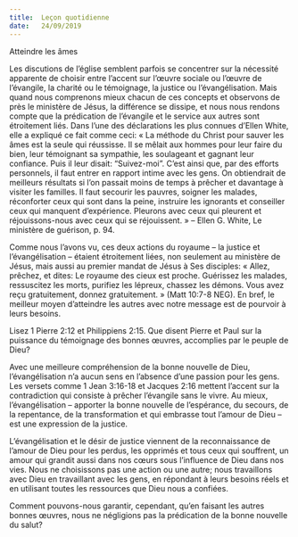 ```yaml
---
title:  Leçon quotidienne
date:   24/09/2019
---
```


Atteindre les âmes

Les discutions de l’église semblent parfois se concentrer sur la nécessité apparente de choisir entre l’accent sur l’œuvre sociale ou l’œuvre de l’évangile, la charité ou le témoignage, la justice ou l’évangélisation. Mais quand nous comprenons mieux chacun de ces concepts et observons de près le ministère de Jésus, la différence se dissipe, et nous nous rendons compte que la prédication de l’évangile et le service aux autres sont étroitement liés. Dans l’une des déclarations les plus connues d’Ellen White, elle a expliqué ce fait comme ceci: « La méthode du Christ pour sauver les âmes est la seule qui réussisse. Il se mêlait aux hommes pour leur faire du bien, leur témoignant sa sympathie, les soulageant et gagnant leur confiance. Puis il leur disait: “Suivez-moi”. C’est ainsi que, par des efforts personnels, il faut entrer en rapport intime avec les gens. On obtiendrait de meilleurs résultats si l’on passait moins de temps à prêcher et davantage à visiter les familles. Il faut secourir les pauvres, soigner les malades, réconforter ceux qui sont dans la peine, instruire les ignorants et conseiller ceux qui manquent d’expérience. Pleurons avec ceux qui pleurent et réjouissons-nous avec ceux qui se réjouissent. » – Ellen G. White, Le ministère de guérison, p. 94.

Comme nous l’avons vu, ces deux actions du royaume – la justice et l’évangélisation – étaient étroitement liées, non seulement au ministère de Jésus, mais aussi au premier mandat de Jésus à Ses disciples: « Allez, prêchez, et dites: Le royaume des cieux est proche. Guérissez les malades, ressuscitez les morts, purifiez les lépreux, chassez les démons. Vous avez reçu gratuitement, donnez gratuitement. » (Matt 10:7-8 NEG). En bref, le meilleur moyen d’atteindre les autres avec notre message est de pourvoir à leurs besoins.

Lisez 1 Pierre 2:12 et Philippiens 2:15. Que disent Pierre et Paul sur la puissance du témoignage des bonnes œuvres, accomplies par le peuple de Dieu?

Avec une meilleure compréhension de la bonne nouvelle de Dieu, l’évangélisation n’a aucun sens en l’absence d’une passion pour les gens. Les versets comme 1 Jean 3:16-18 et Jacques 2:16 mettent l’accent sur la contradiction qui consiste à prêcher l’évangile sans le vivre. Au mieux, l’évangélisation – apporter la bonne nouvelle de l’espérance, du secours, de la repentance, de la transformation et qui embrasse tout l’amour de Dieu – est une expression de la justice.

L’évangélisation et le désir de justice viennent de la reconnaissance de l’amour de Dieu pour les perdus, les opprimés et tous ceux qui souffrent, un amour qui grandit aussi dans nos cœurs sous l’influence de Dieu dans nos vies. Nous ne choisissons pas une action ou une autre; nous travaillons avec Dieu en travaillant avec les gens, en répondant à leurs besoins réels et en utilisant toutes les ressources que Dieu nous a confiées.

Comment pouvons-nous garantir, cependant, qu’en faisant les autres bonnes œuvres, nous ne négligions pas la prédication de la bonne nouvelle du salut? 